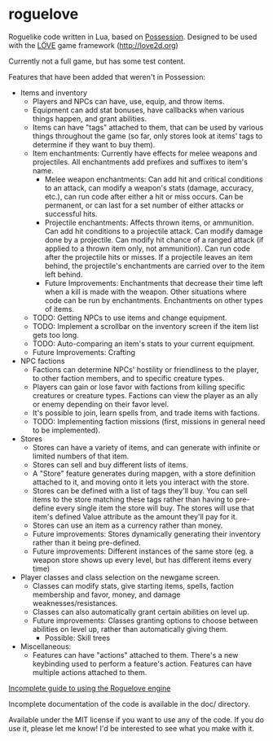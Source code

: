 # roguelove
Roguelike code written in Lua, based on [Possession](http://possessiongame.com/ "Possession"). Designed to be used with the [LÖVE](http://love2d.org/ "LÖVE") game framework (http://love2d.org)

Currently not a full game, but has some test content.

Features that have been added that weren't in Possession:
* Items and inventory
  * Players and NPCs can have, use, equip, and throw items.
  * Equipment can add stat bonuses, have callbacks when various things happen, and grant abilities.
  * Items can have "tags" attached to them, that can be used by various things throughout the game (so far, only stores look at items' tags to determine if they want to buy them).
  * Item enchantments: Currently have effects for melee weapons and projectiles. All enchantments add prefixes and suffixes to item's name.
    * Melee weapon enchantments: Can add hit and critical conditions to an attack, can modify a weapon's stats (damage, accuracy, etc.), can run code after either a hit or miss occurs. Can be permanent, or can last for a set number of either attacks or successful hits.
    * Projectile enchantments: Affects thrown items, or ammunition. Can add hit conditions to a projectile attack. Can modify damage done by a projectile. Can modify hit chance of a ranged attack (if applied to a thrown item only, not ammunition). Can run code after the projectile hits or misses. If a projectile leaves an item behind, the projectile's enchantments are carried over to the item left behind.
    * Future Improvements: Enchantments that decrease their time left when a kill is made with the weapon. Other situations where code can be run by enchantments. Enchantments on other types of items.
  * TODO: Getting NPCs to use items and change equipment.
  * TODO: Implement a scrollbar on the inventory screen if the item list gets too long.
  * TODO: Auto-comparing an item's stats to your current equipment.
  * Future Improvements: Crafting
* NPC factions
  * Factions can determine NPCs' hostility or friendliness to the player, to other faction members, and to specific creature types.
  * Players can gain or lose favor with factions from killing specific creatures or creature types. Factions can view the player as an ally or enemy depending on their favor level.
  * It's possible to join, learn spells from, and trade items with factions.
  * TODO: Implementing faction missions (first, missions in general need to be implemented).
* Stores
  * Stores can have a variety of items, and can generate with infinite or limited numbers of that item.
  * Stores can sell and buy different lists of items.
  * A "Store" feature generates during mapgen, with a store definition attached to it, and moving onto it lets you interact with the store.
  * Stores can be defined with a list of tags they'll buy. You can sell items to the store matching these tags rather than having to pre-define every single item the store will buy. The stores will use that item's defined Value attribute as the amount they'll pay for it.
  * Stores can use an item as a currency rather than money.
  * Future improvements: Stores dynamically generating their inventory rather than it being pre-defined.
  * Future improvements: Different instances of the same store (eg. a weapon store shows up every level, but has different items every time)
* Player classes and class selection on the newgame screen.
  * Classes can modify stats, give starting items, spells, faction membership and favor, money, and damage weaknesses/resistances.
  * Classes can also automatically grant certain abilities on level up.
  * Future improvements: Classes granting options to choose between abilities on level up, rather than automatically giving them.
    * Possible: Skill trees
* Miscellaneous:
  * Features can have "actions" attached to them. There's a new keybinding used to perform a feature's action. Features can have multiple actions attached to them.

[Incomplete guide to using the Roguelove engine](https://docs.google.com/document/d/1bJmuokbK8Xtd2P9K8KRQRSeGdHd78HGKuOKaZltCoE4/edit?usp=sharing)

Incomplete documentation of the code is available in the doc/ directory.

Available under the MIT license if you want to use any of the code. If you do use it, please let me know! I'd be interested to see what you make with it.
